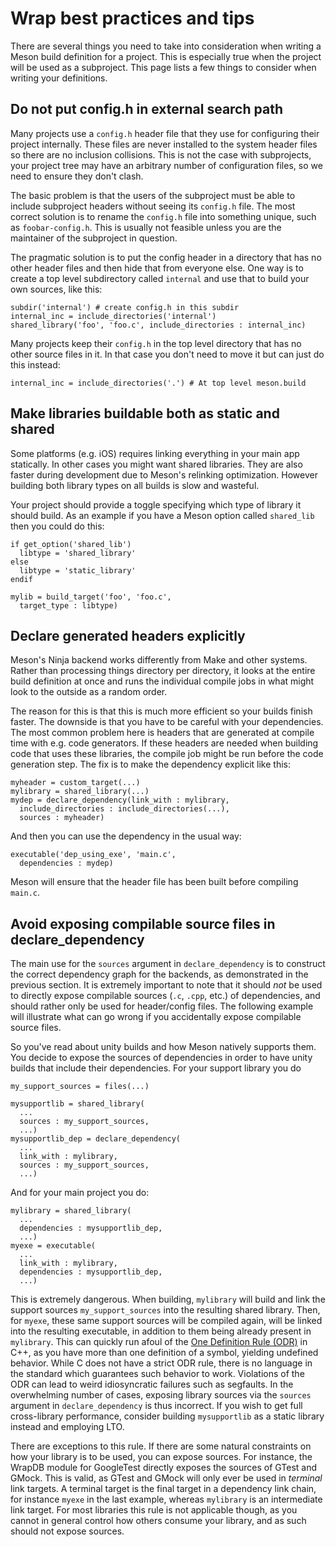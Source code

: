 # Wrap best practices and tips

There are several things you need to take into consideration when
writing a Meson build definition for a project. This is especially
true when the project will be used as a subproject. This page lists a
few things to consider when writing your definitions.

## Do not put config.h in external search path

Many projects use a `config.h` header file that they use for
configuring their project internally. These files are never installed
to the system header files so there are no inclusion collisions. This
is not the case with subprojects, your project tree may have an
arbitrary number of configuration files, so we need to ensure they
don't clash.

The basic problem is that the users of the subproject must be able to
include subproject headers without seeing its `config.h` file. The
most correct solution is to rename the `config.h` file into something
unique, such as `foobar-config.h`. This is usually not feasible unless
you are the maintainer of the subproject in question.

The pragmatic solution is to put the config header in a directory that
has no other header files and then hide that from everyone else. One
way is to create a top level subdirectory called `internal` and use
that to build your own sources, like this:

```meson
subdir('internal') # create config.h in this subdir
internal_inc = include_directories('internal')
shared_library('foo', 'foo.c', include_directories : internal_inc)
```

Many projects keep their `config.h` in the top level directory that
has no other source files in it. In that case you don't need to move
it but can just do this instead:

```meson
internal_inc = include_directories('.') # At top level meson.build
```

## Make libraries buildable both as static and shared

Some platforms (e.g. iOS) requires linking everything in your main app
statically. In other cases you might want shared libraries. They are
also faster during development due to Meson's relinking
optimization. However building both library types on all builds is
slow and wasteful.

Your project should provide a toggle specifying which type of library
it should build. As an example if you have a Meson option called
`shared_lib` then you could do this:

```meson
if get_option('shared_lib')
  libtype = 'shared_library'
else
  libtype = 'static_library'
endif

mylib = build_target('foo', 'foo.c',
  target_type : libtype)
```

## Declare generated headers explicitly

Meson's Ninja backend works differently from Make and other
systems. Rather than processing things directory per directory, it
looks at the entire build definition at once and runs the individual
compile jobs in what might look to the outside as a random order.

The reason for this is that this is much more efficient so your builds
finish faster. The downside is that you have to be careful with your
dependencies. The most common problem here is headers that are
generated at compile time with e.g. code generators. If these headers
are needed when building code that uses these libraries, the compile
job might be run before the code generation step. The fix is to make
the dependency explicit like this:

```meson
myheader = custom_target(...)
mylibrary = shared_library(...)
mydep = declare_dependency(link_with : mylibrary,
  include_directories : include_directories(...),
  sources : myheader)
```

And then you can use the dependency in the usual way:

```meson
executable('dep_using_exe', 'main.c',
  dependencies : mydep)
```

Meson will ensure that the header file has been built before compiling `main.c`.

## Avoid exposing compilable source files in declare_dependency

The main use for the `sources` argument in `declare_dependency` is to
construct the correct dependency graph for the backends, as
demonstrated in the previous section. It is extremely important to
note that it should *not* be used to directly expose compilable
sources (`.c`, `.cpp`, etc.) of dependencies, and should rather only
be used for header/config files. The following example will illustrate
what can go wrong if you accidentally expose compilable source files.

So you've read about unity builds and how Meson natively supports
them. You decide to expose the sources of dependencies in order to
have unity builds that include their dependencies. For your support
library you do

```meson
my_support_sources = files(...)

mysupportlib = shared_library(
  ...
  sources : my_support_sources,
  ...)
mysupportlib_dep = declare_dependency(
  ...
  link_with : mylibrary,
  sources : my_support_sources,
  ...)
```

And for your main project you do:

```meson
mylibrary = shared_library(
  ...
  dependencies : mysupportlib_dep,
  ...)
myexe = executable(
  ...
  link_with : mylibrary,
  dependencies : mysupportlib_dep,
  ...)
```

This is extremely dangerous. When building, `mylibrary` will build and
link the support sources `my_support_sources` into the resulting
shared library. Then, for `myexe`, these same support sources will be
compiled again, will be linked into the resulting executable, in
addition to them being already present in `mylibrary`. This can
quickly run afoul of the [One Definition Rule
(ODR)](https://en.wikipedia.org/wiki/One_Definition_Rule) in C++, as
you have more than one definition of a symbol, yielding undefined
behavior. While C does not have a strict ODR rule, there is no
language in the standard which guarantees such behavior to
work. Violations of the ODR can lead to weird idiosyncratic failures
such as segfaults. In the overwhelming number of cases, exposing
library sources via the `sources` argument in `declare_dependency` is
thus incorrect. If you wish to get full cross-library performance,
consider building `mysupportlib` as a static library instead and
employing LTO.

There are exceptions to this rule. If there are some natural
constraints on how your library is to be used, you can expose
sources. For instance, the WrapDB module for GoogleTest directly
exposes the sources of GTest and GMock. This is valid, as GTest and
GMock will only ever be used in *terminal* link targets. A terminal
target is the final target in a dependency link chain, for instance
`myexe` in the last example, whereas `mylibrary` is an intermediate
link target. For most libraries this rule is not applicable though, as
you cannot in general control how others consume your library, and as
such should not expose sources.

